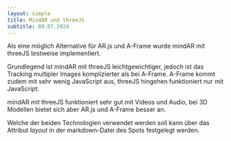 ```yaml
---
layout: simple
title: MindAR und threeJS
subtitle: 09.07.2024
---
```


Als eine möglich Alternative für AR.js und A-Frame wurde mindAR mit threeJS testweise implementiert.

Grundlegend ist mindAR mit threeJS leichtgewichtiger, jedoch ist das Tracking multipler Images komplizierter als bei A-Frame.
A-Frame kommt zudem mit sehr wenig JavaScript aus, threeJS hingehen funktioniert nur mit JavaScript.

mindAR mit threeJS funktioniert sehr gut mit Videos und Audio, bei 3D Modellen bietet sich aber AR.js und A-Frame besser an.

Welche der beiden Technologien verwendet werden soll kann über das Attribut *layout* in der markdown-Datei des Spots festgelegt werden.